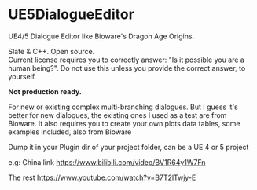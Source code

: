 # UE5DialogueEditor
UE4/5 Dialogue Editor like Bioware's Dragon Age Origins. 

Slate & C++. Open source.  
Current license requires you to correctly answer: "Is it possible you are a human being?". Do not use this unless you provide the correct answer, to yourself.

**Not production ready.**

For new or existing complex multi-branching dialogues. But I guess it's better for new dialogues, the existing ones I used as a test are from Bioware. It also requires you to create your own plots data tables, some examples included, also from Bioware

Dump it in your Plugin dir of your project folder, can be a UE 4 or 5 project

e.g:
China link
https://www.bilibili.com/video/BV1R64y1W7Fn

The rest
https://www.youtube.com/watch?v=B7T2lTwjy-E 
